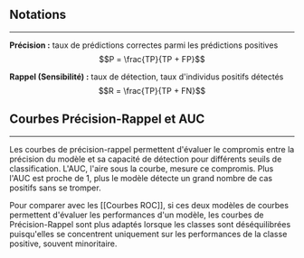 

## Notations

<hr>

**Précision :** taux de prédictions correctes parmi les prédictions positives
$$P = \frac{TP}{TP + FP}$$

**Rappel (Sensibilité) :** taux de détection, taux d'individus positifs détectés
$$R = \frac{TP}{TP + FN}$$


## Courbes Précision-Rappel et AUC

<hr>

Les courbes de précision-rappel permettent d'évaluer le compromis entre la précision du modèle et sa capacité de détection pour différents seuils de classification. L'AUC, l'aire sous la courbe, mesure ce compromis. Plus l'AUC est proche de 1, plus le modèle détecte un grand nombre de cas positifs sans se tromper.

Pour comparer avec les [[Courbes ROC]], si ces deux modèles de courbes permettent d'évaluer les performances d'un modèle, les courbes de Précision-Rappel sont plus adaptés lorsque les classes sont déséquilibrées puisqu'elles se concentrent uniquement sur les performances de la classe positive, souvent minoritaire.
